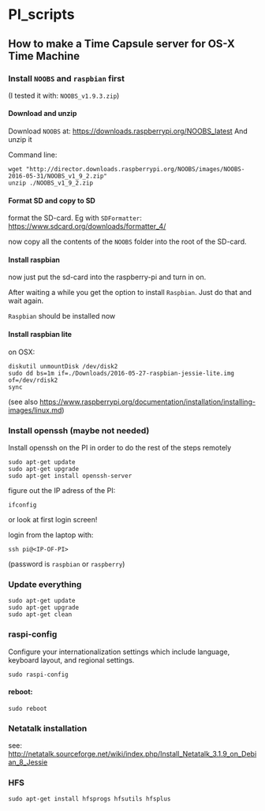 # PI_scripts

## How to make a Time Capsule server for OS-X Time Machine

### Install `NOOBS` and `raspbian` first
(I tested it with: `NOOBS_v1.9.3.zip`)

#### Download and unzip
Download `NOOBS` at: https://downloads.raspberrypi.org/NOOBS_latest
And unzip it

Command line:
```{r, engine='bash', count_lines}
wget "http://director.downloads.raspberrypi.org/NOOBS/images/NOOBS-2016-05-31/NOOBS_v1_9_2.zip"
unzip ./NOOBS_v1_9_2.zip
```

#### Format SD and copy to SD
format the SD-card. Eg with `SDFormatter`: https://www.sdcard.org/downloads/formatter_4/

now copy all the contents of the `NOOBS` folder into the root of the SD-card.

#### Install raspbian
now just put the sd-card into the raspberry-pi and turn in on.

After waiting a while you get the option to install `Raspbian`. Just do that and wait again.

`Raspbian` should be installed now

#### Install raspbian lite
on OSX:
```
diskutil unmountDisk /dev/disk2
sudo dd bs=1m if=./Downloads/2016-05-27-raspbian-jessie-lite.img of=/dev/rdisk2
sync
```
(see also https://www.raspberrypi.org/documentation/installation/installing-images/linux.md)

### Install openssh (maybe not needed)
Install openssh on the PI in order to do the rest of the steps remotely
```{r, engine='bash', count_lines}
sudo apt-get update
sudo apt-get upgrade
sudo apt-get install openssh-server
```

figure out the IP adress of the PI:
```{r, engine='bash', count_lines}
ifconfig
```
or look at first login screen!

login from the laptop with:
```{r, engine='bash', count_lines}
ssh pi@<IP-OF-PI>
```
(password is `raspbian` or `raspberry`)

### Update everything
```{r, engine='bash', count_lines}
sudo apt-get update
sudo apt-get upgrade
sudo apt-get clean
```

### raspi-config
Configure your internationalization settings which include language, keyboard layout, and regional settings.
```
sudo raspi-config
```

#### reboot:
```
sudo reboot
```

### Netatalk installation
see: http://netatalk.sourceforge.net/wiki/index.php/Install_Netatalk_3.1.9_on_Debian_8_Jessie


### HFS
```
sudo apt-get install hfsprogs hfsutils hfsplus
```
